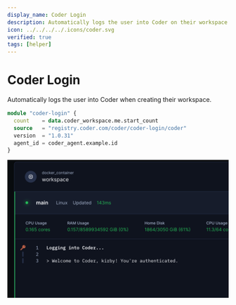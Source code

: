 ```yaml
---
display_name: Coder Login
description: Automatically logs the user into Coder on their workspace
icon: ../../../../.icons/coder.svg
verified: true
tags: [helper]
---
```


# Coder Login

Automatically logs the user into Coder when creating their workspace.

```tf
module "coder-login" {
  count    = data.coder_workspace.me.start_count
  source   = "registry.coder.com/coder/coder-login/coder"
  version  = "1.0.31"
  agent_id = coder_agent.example.id
}
```

![Coder Login Logs](../../.images/coder-login.png)
